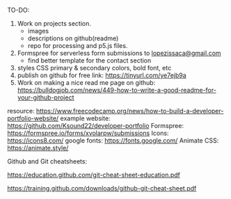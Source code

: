 TO-DO:
1. Work on projects section.
    - images
    - descriptions on github(readme) 
    - repo for processing and p5.js files.
2. Formspree for serverless form submissions to lopezissaca@gmail.com
    - find better template for the contact section
4. styles CSS primary & secondary colors, bold font, etc 
5. publish on github for free 
    link: https://tinyurl.com/ye7ejb9a 
6. Work on making a nice read me page on github:
    https://bulldogjob.com/news/449-how-to-write-a-good-readme-for-your-github-project

resource: https://www.freecodecamp.org/news/how-to-build-a-developer-portfolio-website/
example website: https://github.com/Ksound22/developer-portfolio
Formspree: https://formspree.io/forms/xvolarpw/submissions
Icons: https://icons8.com/
google fonts: https://fonts.google.com/
Animate CSS: https://animate.style/

Github and Git cheatsheets:

https://education.github.com/git-cheat-sheet-education.pdf

https://training.github.com/downloads/github-git-cheat-sheet.pdf


